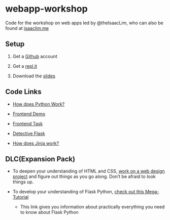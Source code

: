 webapp-workshop
===============

Code for the workshop on web apps led by @theIsaacLim, who can also be found at [isaaclim.me](www.isaaclim.me)

Setup
-----

1.  Get a [Github](www.github.com) account

2.  Get a [repl.it](repl.it)

3.  Download the [slides](https://drive.google.com/open?id=1v7sw05QahlzSjUFhmxbiKFlhZrqHG_5Z)

Code Links
----------

-   [How does Python Work?](https://repl.it/@gatoradeLover12/howPythonWorks)

-   [Frontend Demo](https://repl.it/@gatoradeLover12/hakdWorkshop1)

-   [Frontend Task](https://repl.it/@gatoradeLover12/hakdWorkshop2)

-   [Detective Flask](https://repl.it/@gatoradeLover12/detcetiveFlask)

-   [How does Jinja work?](https://blog.miguelgrinberg.com/post/the-flask-mega-tutorial-part-ii-templates)

DLC(Expansion Pack)
-------------------

-   To deepen your understanding of HTML and CSS, [work on a web design project](https://learn.freecodecamp.org/responsive-web-design/responsive-web-design-projects/) and figure out things as you go along. Don’t be afraid to look things up.

-   To develop your understanding of Flask Python, [check out this Mega-Tutorial](https://blog.miguelgrinberg.com/post/the-flask-mega-tutorial-part-i-hello-world)

    -   This link gives you information about practically everything you need to know about Flask Python
